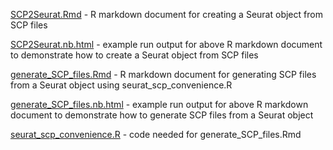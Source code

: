 [SCP2Seurat.Rmd](https://github.com/broadinstitute/single_cell_portal/blob/master/scripts/object_conversion/seurat/SCP2Seurat.Rmd) - R markdown document for creating a Seurat object from SCP files

[SCP2Seurat.nb.html](https://rawcdn.githack.com/broadinstitute/single_cell_portal/eea1917586f0598eb81c24b83[…]21fae2b/scripts/object_conversion/seurat/SCP2Seurat.nb.html) - example run output for above R markdown document to demonstrate how to create a Seurat object from SCP files

[generate_SCP_files.Rmd](https://github.com/broadinstitute/single_cell_portal/blob/master/scripts/object_conversion/seurat/generate_SCP_files.Rmd) - R markdown document for generating SCP files from a Seurat object using seurat_scp_convenience.R

[generate_SCP_files.nb.html](https://rawcdn.githack.com/broadinstitute/single_cell_portal/blob/master/scripts/object_conversion/seurat/generate_SCP_files.nb.html) - example run output for above R markdown document to demonstrate how to generate SCP files from a Seurat object

[seurat_scp_convenience.R](https://github.com/broadinstitute/single_cell_portal/blob/master/scripts/object_conversion/seurat/seurat_scp_convenience.R) - code needed for generate_SCP_files.Rmd  
